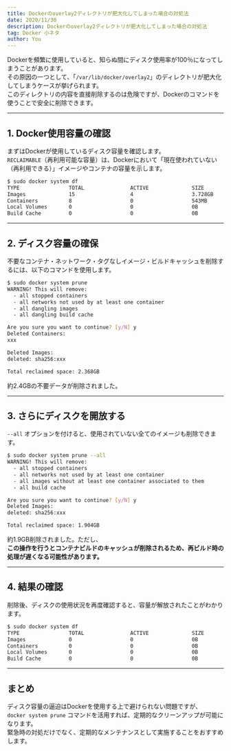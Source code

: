 ```yaml
---
title: Dockerのoverlay2ディレクトリが肥大化してしまった場合の対処法
date: 2020/11/30
description: Dockerのoverlay2ディレクトリが肥大化してしまった場合の対処法
tag: Docker 小ネタ
author: You
---
```


Dockerを頻繁に使用していると、知らぬ間にディスク使用率が100％になってしまうことがあります。  
その原因の一つとして、「`/var/lib/docker/overlay2`」のディレクトリが肥大化してしまうケースが挙げられます。  
このディレクトリの内容を直接削除するのは危険ですが、Dockerのコマンドを使うことで安全に削除できます。

---

## 1. Docker使用容量の確認

まずはDockerが使用しているディスク容量を確認します。  
`RECLAIMABLE`（再利用可能な容量）は、Dockerにおいて「現在使われていない（再利用できる）」イメージやコンテナの容量を示します。

```bash
$ sudo docker system df
TYPE                TOTAL               ACTIVE              SIZE                RECLAIMABLE
Images              15                  4                   3.728GB             1.904GB (51%)
Containers          8                   0                   543MB               543MB (100%)
Local Volumes       0                   0                   0B                  0B
Build Cache         0                   0                   0B                  0B
```

---

## 2. ディスク容量の確保

不要なコンテナ・ネットワーク・タグなしイメージ・ビルドキャッシュを削除するには、以下のコマンドを使用します。

```bash
$ sudo docker system prune
WARNING! This will remove:
  - all stopped containers
  - all networks not used by at least one container
  - all dangling images
  - all dangling build cache

Are you sure you want to continue? [y/N] y
Deleted Containers:
xxx

Deleted Images:
deleted: sha256:xxx

Total reclaimed space: 2.368GB
```

約2.4GBの不要データが削除されました。

---

## 3. さらにディスクを開放する

`--all` オプションを付けると、使用されていない全てのイメージも削除できます。

```bash
$ sudo docker system prune --all
WARNING! This will remove:
  - all stopped containers
  - all networks not used by at least one container
  - all images without at least one container associated to them
  - all build cache

Are you sure you want to continue? [y/N] y
Deleted Images:
deleted: sha256:xxx

Total reclaimed space: 1.904GB
```

約1.9GB削除されました。ただし、  
**この操作を行うとコンテナビルドのキャッシュが削除されるため、再ビルド時の処理が遅くなる可能性があります。**

---

## 4. 結果の確認

削除後、ディスクの使用状況を再度確認すると、容量が解放されたことがわかります。

```bash
$ sudo docker system df
TYPE                TOTAL               ACTIVE              SIZE                RECLAIMABLE
Images              0                   0                   0B                  0B
Containers          0                   0                   0B                  0B
Local Volumes       0                   0                   0B                  0B
Build Cache         0                   0                   0B                  0B
```

---

## まとめ

ディスク容量の逼迫はDockerを使用する上で避けられない問題ですが、  
`docker system prune` コマンドを活用すれば、定期的なクリーンアップが可能になります。  
緊急時の対処だけでなく、定期的なメンテナンスとして実施することをおすすめします。
